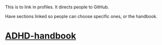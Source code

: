 This is to link in profiles. It directs people to GitHub.

Have sections linked so people can choose specific ones, or the handbook.
# [ADHD-handbook](https://jobutton.github.io/ADHD-handbook/)
